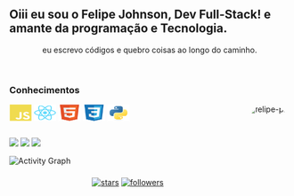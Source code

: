 ## Oiii eu sou o Felipe Johnson, Dev Full-Stack! e amante da programação e Tecnologia.
<div align="center">

 eu escrevo códigos e quebro coisas ao longo do caminho.
  
</div>
<div style="display: inline_block"><br> <h3 class="card_title">Conhecimentos</h3> 
  <img align="center" alt="felipe-Js" height="30" width="40" src="https://raw.githubusercontent.com/devicons/devicon/master/icons/javascript/javascript-plain.svg">
  <img align="center" alt="felipe-React" height="30" width="40" src="https://raw.githubusercontent.com/devicons/devicon/master/icons/react/react-original.svg">
  <img align="center" alt="felipe-HTML" height="30" width="40" src="https://raw.githubusercontent.com/devicons/devicon/master/icons/html5/html5-original.svg">
  <img align="center" alt="felipe-CSS" height="30" width="40" src="https://raw.githubusercontent.com/devicons/devicon/master/icons/css3/css3-original.svg">
  <img align="center" alt="felipe-Python" height="30" width="40" src="https://raw.githubusercontent.com/devicons/devicon/master/icons/python/python-original.svg">
  <img align="right" alt="felipe-pic" height="150" style="border-radius:50px;" src="https://i.pinimg.com/originals/6b/82/97/6b8297cdcf929b5dafce92ddb01ecf19.gif">
</div>
  
  ##
 
<div> 
  
  <a href="https://www.instagram.com/felipee.johnson/" target="_blank"><img src="https://img.shields.io/badge/-Instagram-%23E4405F?style=for-the-badge&logo=instagram&logoColor=white" target="_blank"></a>
  <a href = "mailto:contatofelipejonhson@gmail.com"><img src="https://img.shields.io/badge/-Gmail-%23333?style=for-the-badge&logo=gmail&logoColor=white" target="_blank"></a>
<a href = "https://felipee-johnson.web.app/"><img src="https://img.shields.io/badge/-Portfolio-%23333?style=for-the-badge&logo=site&logoColor=white" target="_blank"></a>

 ![Activity Graph](https://activity-graph.herokuapp.com/graph?username=felipejohnson&hide_border=true&theme=react-dark)

###


<p align="center">
   
  <a href="https://github.com/felipejohnsonn?tab=repositories&sort=stargazers">
   <img alt="stars" title="Total stars on GitHub" 
   src="https://custom-icon-badges.herokuapp.com/badge/dynamic/json?logo=star&color=000030&labelColor=000&label=Stars&style=for-the-badge&query=%24.stars&url=https://api.github-star-counter.workers.dev/user/felipejohnson"/></a>
  <a href="https://github.com/felipejohnson?tab=followers">
    <img alt="followers" title="Follow me on Github" src="https://custom-icon-badges.herokuapp.com/github/followers/felipejohnson?color=000030&labelColor=000&style=for-the-badge&logo=person-add&label=Follow&logoColor=white"/></a>
</p>

 
</div>
